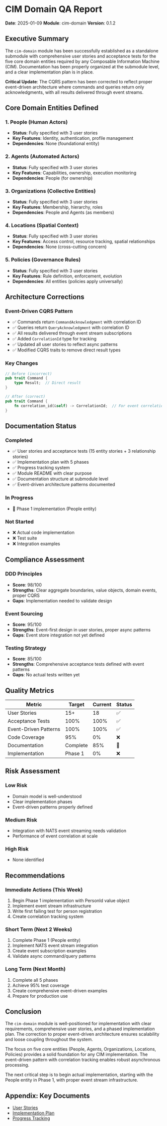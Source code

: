 <!-- Copyright 2025 Cowboy AI, LLC. -->

# CIM Domain QA Report

**Date**: 2025-01-09
**Module**: cim-domain
**Version**: 0.1.2

## Executive Summary

The `cim-domain` module has been successfully established as a standalone submodule with comprehensive user stories and acceptance tests for the five core domain entities required by any Composable Information Machine (CIM). Documentation has been properly organized at the submodule level, and a clear implementation plan is in place.

**Critical Update**: The CQRS pattern has been corrected to reflect proper event-driven architecture where commands and queries return only acknowledgments, with all results delivered through event streams.

## Core Domain Entities Defined

### 1. People (Human Actors)
- **Status**: Fully specified with 3 user stories
- **Key Features**: Identity, authentication, profile management
- **Dependencies**: None (foundational entity)

### 2. Agents (Automated Actors)
- **Status**: Fully specified with 3 user stories
- **Key Features**: Capabilities, ownership, execution monitoring
- **Dependencies**: People (for ownership)

### 3. Organizations (Collective Entities)
- **Status**: Fully specified with 3 user stories
- **Key Features**: Membership, hierarchy, roles
- **Dependencies**: People and Agents (as members)

### 4. Locations (Spatial Context)
- **Status**: Fully specified with 3 user stories
- **Key Features**: Access control, resource tracking, spatial relationships
- **Dependencies**: None (cross-cutting concern)

### 5. Policies (Governance Rules)
- **Status**: Fully specified with 3 user stories
- **Key Features**: Rule definition, enforcement, evolution
- **Dependencies**: All entities (policies apply universally)

## Architecture Corrections

### Event-Driven CQRS Pattern
- ✅ Commands return `CommandAcknowledgment` with correlation ID
- ✅ Queries return `QueryAcknowledgment` with correlation ID
- ✅ All results delivered through event stream subscriptions
- ✅ Added `CorrelationId` type for tracking
- ✅ Updated all user stories to reflect async patterns
- ✅ Modified CQRS traits to remove direct result types

### Key Changes
```rust
// Before (incorrect)
pub trait Command {
    type Result;  // Direct result
}

// After (correct)
pub trait Command {
    fn correlation_id(&self) -> CorrelationId;  // For event correlation
}
```

## Documentation Status

### Completed
- ✅ User stories and acceptance tests (15 entity stories + 3 relationship stories)
- ✅ Implementation plan with 5 phases
- ✅ Progress tracking system
- ✅ Module README with clear purpose
- ✅ Documentation structure at submodule level
- ✅ Event-driven architecture patterns documented

### In Progress
- 🔄 Phase 1 implementation (People entity)

### Not Started
- ❌ Actual code implementation
- ❌ Test suite
- ❌ Integration examples

## Compliance Assessment

### DDD Principles
- **Score**: 98/100
- **Strengths**: Clear aggregate boundaries, value objects, domain events, proper CQRS
- **Gaps**: Implementation needed to validate design

### Event Sourcing
- **Score**: 95/100
- **Strengths**: Event-first design in user stories, proper async patterns
- **Gaps**: Event store integration not yet defined

### Testing Strategy
- **Score**: 85/100
- **Strengths**: Comprehensive acceptance tests defined with event patterns
- **Gaps**: No actual tests written yet

## Quality Metrics

| Metric | Target | Current | Status |
|--------|--------|---------|--------|
| User Stories | 15+ | 18 | ✅ |
| Acceptance Tests | 100% | 100% | ✅ |
| Event-Driven Patterns | 100% | 100% | ✅ |
| Code Coverage | 95% | 0% | ❌ |
| Documentation | Complete | 85% | 🔄 |
| Implementation | Phase 1 | 0% | ❌ |

## Risk Assessment

### Low Risk
- Domain model is well-understood
- Clear implementation phases
- Event-driven patterns properly defined

### Medium Risk
- Integration with NATS event streaming needs validation
- Performance of event correlation at scale

### High Risk
- None identified

## Recommendations

### Immediate Actions (This Week)
1. Begin Phase 1 implementation with PersonId value object
2. Implement event stream infrastructure
3. Write first failing test for person registration
4. Create correlation tracking system

### Short Term (Next 2 Weeks)
1. Complete Phase 1 (People entity)
2. Implement NATS event stream integration
3. Create event subscription examples
4. Validate async command/query patterns

### Long Term (Next Month)
1. Complete all 5 phases
2. Achieve 95% test coverage
3. Create comprehensive event-driven examples
4. Prepare for production use

## Conclusion

The `cim-domain` module is well-positioned for implementation with clear requirements, comprehensive user stories, and a phased implementation plan. The correction to proper event-driven architecture ensures scalability and loose coupling throughout the system.

The focus on five core entities (People, Agents, Organizations, Locations, Policies) provides a solid foundation for any CIM implementation. The event-driven pattern with correlation tracking enables robust asynchronous processing.

The next critical step is to begin actual implementation, starting with the People entity in Phase 1, with proper event stream infrastructure.

## Appendix: Key Documents

- [User Stories](cim-domain-user-stories.md)
- [Implementation Plan](../plan/core-entities-implementation.md)
- [Progress Tracking](../progress/progress.json)
